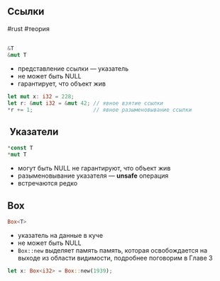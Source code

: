 ## Ссылки
#rust #теория 

## **<in dev/>**

```rust
&T 
&mut T
```

- представление ссылки — указатель
- не может быть NULL
- гарантирует, что объект жив

```rust
let mut x: i32 = 228;
let r: &mut i32 = &mut 42; // явное взятие ссылки
*r += 1;                   // явное разыменовывание ссылки
```

##  Указатели

```rust
*const T
*mut T
```

- могут быть NULL не гарантируют, что объект жив
- разыменовывание указателя — **unsafe** операция
- встречаются редко

## Box

```rust
Box<T>
```

- указатель на данные в куче
- не может быть NULL
- `Box::new` выделяет память память, которая освобождается на выходе из области видимости, подробнее поговорим в Главе 3

```rust
let x: Box<i32> = Box::new(1939);
```